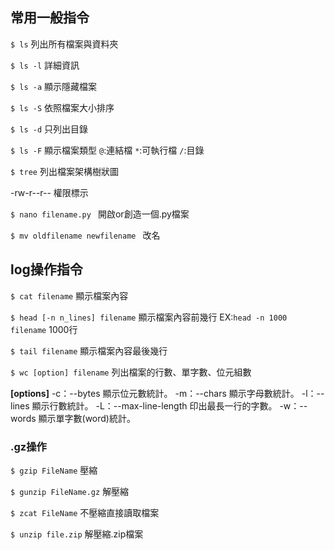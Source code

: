 ## 常用一般指令
`$ ls` 
列出所有檔案與資料夾

`$ ls -l`
詳細資訊

`$ ls -a`
顯示隱藏檔案

`$ ls -S`
依照檔案大小排序

`$ ls -d`
只列出目錄

`$ ls -F`
顯示檔案類型
`@`:連結檔
`*`:可執行檔
`/`:目錄

`$ tree`
列出檔案架構樹狀圖

-rw-r--r--
權限標示

`$ nano filename.py `
開啟or創造一個.py檔案

`$ mv oldfilename newfilename `
改名

## log操作指令
`$ cat filename`
顯示檔案內容

`$ head [-n n_lines] filename` 
顯示檔案內容前幾行
EX:`head -n 1000 filename`
1000行

`$ tail filename`
顯示檔案內容最後幾行

`$ wc [option] filename`
列出檔案的行數、單字數、位元組數

**[options]**
-c：--bytes 顯示位元數統計。 
-m：--chars 顯示字母數統計。 
-l：--lines 顯示行數統計。 
-L：--max-line-length 印出最長一行的字數。 
-w：--words 顯示單字數(word)統計。 


### .gz操作
`$ gzip FileName` 
壓縮

`$ gunzip FileName.gz` 
解壓縮

`$ zcat FileName` 
不壓縮直接讀取檔案

`$ unzip file.zip`
解壓縮.zip檔案




